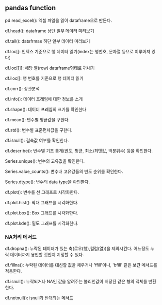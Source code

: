 ## pandas function

pd.read_excel(): 엑셀 파일을 읽어 dataframe으로 만든다.

df.head(): dataframe 상단 일부 데이터 미리보기

df.tail(): datafrmae 하단 일부 데이터 미리보기

df.loc[]: 인덱스 기준으로 행 데이터 읽기(index는 행번호, 문자열 등으로 이루어져 있다)

df.loc[[]]: 해당 열(row) dataframe형태로 꺼내기

df.iloc[]: 행 번호를 기준으로 행 데이터 읽기

df.corr(): 상관분석 

df.info(): 데이터 프레임에 대한 정보를 소개

df.shape(): 데이터 프레임의 크기를 확인한다

df.mean(): 변수별 평균값을 구한다.

df.std(): 변수별 표준편차값을 구한다.

df.isnull(): 결측값 여부를 확인한다.

df.describe(): 변수별 기초 통계(빈도, 평균, 최소/최댓값, 백분위수) 등을 확인한다.

Series.unique(): 변수의 고유값을 확인한다.

Series.value_counts(): 변수내 고유값들의 빈도 순위를 확인한다.

Series.dtype(): 변수의 data type을 확인한다.

df.plot(): 변수를 선 그래프로 시각화한다.

df.plot.hist(): 막대 그래프를 시각화한다.

df.plot.box(): Box 그래프를 시각화한다.

df.plot.kde(): 밀도 그래프를 시각화한다.

### NA처리 메서드

df.dropna(): 누락된 데이터가 있는 축(로우(행),컬럼(열))을 제외시킨다. 어느정도 누락 데이터까지 용인할 것인지 지정할 수 있다.

df.fillna(): 누락된 데이터를 대신할 값을 채우거나 'ffill'이나, 'bfill' 같은 보간 메서드를 적용한다.

df.isnull(): 누락되거나 NA인 값을 알려주는 불리언값이 저장된 같은 형의 객체를 반환한다.

df.notnull(): isnull과 반대되는 메서드


